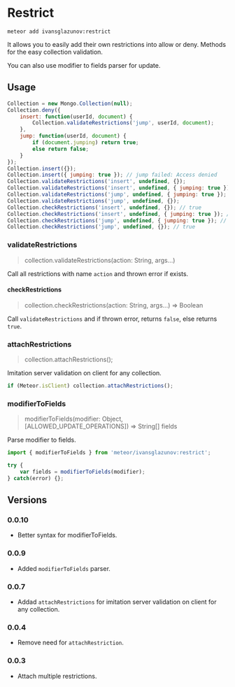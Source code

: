 # Restrict

```
meteor add ivansglazunov:restrict
```

It allows you to easily add their own restrictions into allow or deny.
Methods for the easy collection validation.

You can also use modifier to fields parser for update.

## Usage

```js
Collection = new Mongo.Collection(null);
Collection.deny({
    insert: function(userId, document) {
        Collection.validateRestrictions('jump', userId, document);
    },
    jump: function(userId, document) {
        if (document.jumping) return true;
        else return false;
    }
});
Collection.insert({});
Collection.insert({ jumping: true }); // jump failed: Access denied
Collection.validateRestrictions('insert', undefined, {});
Collection.validateRestrictions('insert', undefined, { jumping: true });  // jump failed: Access denied
Collection.validateRestrictions('jump', undefined, { jumping: true });  // jump failed: Access denied
Collection.validateRestrictions('jump', undefined, {});
Collection.checkRestrictions('insert', undefined, {}); // true
Collection.checkRestrictions('insert', undefined, { jumping: true }); // false
Collection.checkRestrictions('jump', undefined, { jumping: true }); // false
Collection.checkRestrictions('jump', undefined, {}); // true
```

### validateRestrictions
> collection.validateRestrictions(action: String, args...)

Call all restrictions with name `action` and thrown error if exists.

#### checkRestrictions
> collection.checkRestrictions(action: String, args...) => Boolean

Call `validateRestrictions` and if thrown error, returns `false`, else returns `true`.

### attachRestrictions
> collection.attachRestrictions();

Imitation server validation on client for any collection.

```js
if (Meteor.isClient) collection.attachRestrictions();
```

### modifierToFields
> modifierToFields(modifier: Object, [ALLOWED_UPDATE_OPERATIONS]) => String[] fields

Parse modifier to fields.

```js
import { modifierToFields } from 'meteor/ivansglazunov:restrict';

try {
    var fields = modifierToFields(modifier);
} catch(error) {};
```

## Versions

### 0.0.10
* Better syntax for modifierToFields.

### 0.0.9
* Added `modifierToFields` parser.

### 0.0.7
* Addad `attachRestrictions` for imitation server validation on client for any collection.

### 0.0.4
* Remove need for `attachRestriction`.

### 0.0.3
* Attach multiple restrictions.